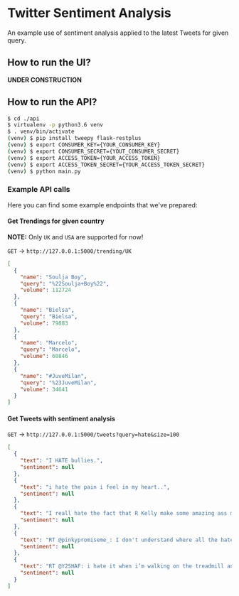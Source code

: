 Twitter Sentiment Analysis
==========================

An example use of sentiment analysis applied to the latest Tweets for given query.

## How to run the UI?

**UNDER CONSTRUCTION**

## How to run the API?

```bash
$ cd ./api
$ virtualenv -p python3.6 venv
$ . venv/bin/activate
(venv) $ pip install tweepy flask-restplus
(venv) $ export CONSUMER_KEY={YOUR_CONSUMER_KEY}
(venv) $ export CONSUMER_SECRET={YOUT_CONSUMER_SECRET}
(venv) $ export ACCESS_TOKEN={YOUR_ACCESS_TOKEN}
(venv) $ export ACCESS_TOKEN_SECRET={YOUR_ACCESS_TOKEN_SECRET}
(venv) $ python main.py
```

### Example API calls

Here you can find some example endpoints that we've prepared:

#### Get Trendings for given country

**NOTE:** Only `UK` and `USA` are supported for now!

`GET` -> `http://127.0.0.1:5000/trending/UK`

```json
[
  {
    "name": "Soulja Boy",
    "query": "%22Soulja+Boy%22",
    "volume": 112724
  },
  {
    "name": "Bielsa",
    "query": "Bielsa",
    "volume": 79883
  },
  {
    "name": "Marcelo",
    "query": "Marcelo",
    "volume": 60846
  },
  {
    "name": "#JuveMilan",
    "query": "%23JuveMilan",
    "volume": 34641
  }
]
```

#### Get Tweets with sentiment analysis

`GET` -> `http://127.0.0.1:5000/tweets?query=hate&size=100`

```json
[
  {
    "text": "I HATE bullies.",
    "sentiment": null
  },
  {
    "text": "i hate the pain i feel in my heart..",
    "sentiment": null
  },
  {
    "text": "I reall hate the fact that R Kelly make some amazing ass music 🤦🏾‍♂️🤦🏾‍♂️🤦🏾‍♂️",
    "sentiment": null
  },
  {
    "text": "RT @pinkypromiseme_: I don't understand where all the hate for the #GilletteAd is coming from? It's just saying don't be an asshole and tre…",
    "sentiment": null
  },
  {
    "text": "RT @Y2SHAF: i hate it when i’m walking on the treadmill and the person next to me starts running like calm down madam",
    "sentiment": null
  }
]
```
